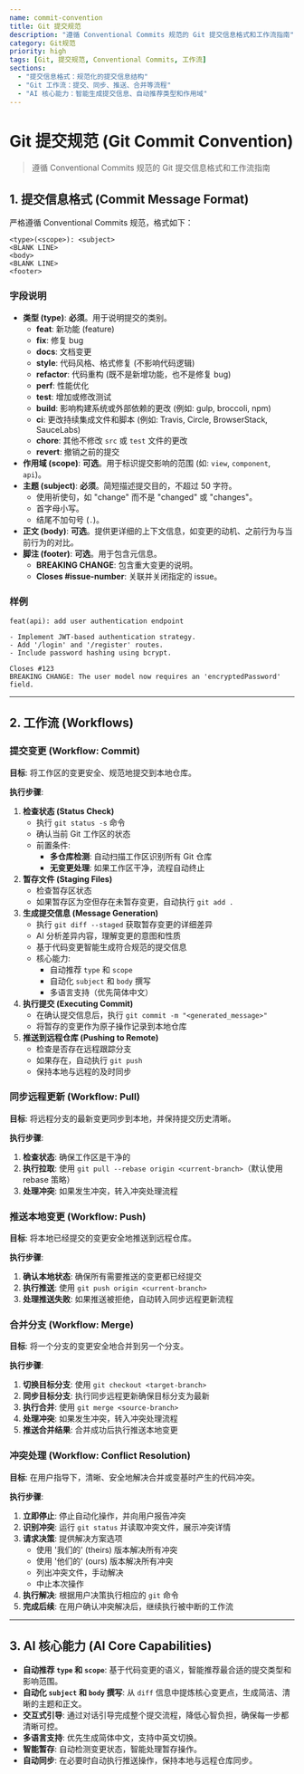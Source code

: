 ```yaml
---
name: commit-convention
title: Git 提交规范
description: "遵循 Conventional Commits 规范的 Git 提交信息格式和工作流指南"
category: Git规范
priority: high
tags: [Git, 提交规范, Conventional Commits, 工作流]
sections:
  - "提交信息格式：规范化的提交信息结构"
  - "Git 工作流：提交、同步、推送、合并等流程"
  - "AI 核心能力：智能生成提交信息、自动推荐类型和作用域"
---
```


# Git 提交规范 (Git Commit Convention)

> 遵循 Conventional Commits 规范的 Git 提交信息格式和工作流指南

## 1. 提交信息格式 (Commit Message Format)

严格遵循 Conventional Commits 规范，格式如下：

```
<type>(<scope>): <subject>
<BLANK LINE>
<body>
<BLANK LINE>
<footer>
```

### 字段说明

- **类型 (type)**: **必须**。用于说明提交的类别。
  - **feat**: 新功能 (feature)
  - **fix**: 修复 bug
  - **docs**: 文档变更
  - **style**: 代码风格、格式修复 (不影响代码逻辑)
  - **refactor**: 代码重构 (既不是新增功能，也不是修复 bug)
  - **perf**: 性能优化
  - **test**: 增加或修改测试
  - **build**: 影响构建系统或外部依赖的更改 (例如: gulp, broccoli, npm)
  - **ci**: 更改持续集成文件和脚本 (例如: Travis, Circle, BrowserStack, SauceLabs)
  - **chore**: 其他不修改 `src` 或 `test` 文件的更改
  - **revert**: 撤销之前的提交
- **作用域 (scope)**: **可选**。用于标识提交影响的范围 (如: `view`, `component`, `api`)。
- **主题 (subject)**: **必须**。简短描述提交目的，不超过 50 字符。
  - 使用祈使句，如 "change" 而不是 "changed" 或 "changes"。
  - 首字母小写。
  - 结尾不加句号 (`.`)。
- **正文 (body)**: **可选**。提供更详细的上下文信息，如变更的动机、之前行为与当前行为的对比。
- **脚注 (footer)**: **可选**。用于包含元信息。
  - **BREAKING CHANGE**: 包含重大变更的说明。
  - **Closes #issue-number**: 关联并关闭指定的 issue。

### 样例

```
feat(api): add user authentication endpoint

- Implement JWT-based authentication strategy.
- Add '/login' and '/register' routes.
- Include password hashing using bcrypt.

Closes #123
BREAKING CHANGE: The user model now requires an 'encryptedPassword' field.
```

---

## 2. 工作流 (Workflows)

### 提交变更 (Workflow: Commit)

**目标**: 将工作区的变更安全、规范地提交到本地仓库。

**执行步骤**:

1. **检查状态 (Status Check)**
   - 执行 `git status -s` 命令
   - 确认当前 Git 工作区的状态
   - 前置条件:
     - **多仓库检测**: 自动扫描工作区识别所有 Git 仓库
     - **无变更处理**: 如果工作区干净，流程自动终止
2. **暂存文件 (Staging Files)**
   - 检查暂存区状态
   - 如果暂存区为空但存在未暂存变更，自动执行 `git add .`
3. **生成提交信息 (Message Generation)**
   - 执行 `git diff --staged` 获取暂存变更的详细差异
   - AI 分析差异内容，理解变更的意图和性质
   - 基于代码变更智能生成符合规范的提交信息
   - 核心能力:
     - 自动推荐 `type` 和 `scope`
     - 自动化 `subject` 和 `body` 撰写
     - 多语言支持（优先简体中文）
4. **执行提交 (Executing Commit)**
   - 在确认提交信息后，执行 `git commit -m "<generated_message>"`
   - 将暂存的变更作为原子操作记录到本地仓库
5. **推送到远程仓库 (Pushing to Remote)**
   - 检查是否存在远程跟踪分支
   - 如果存在，自动执行 `git push`
   - 保持本地与远程的及时同步

### 同步远程更新 (Workflow: Pull)

**目标**: 将远程分支的最新变更同步到本地，并保持提交历史清晰。

**执行步骤**:

1. **检查状态**: 确保工作区是干净的
2. **执行拉取**: 使用 `git pull --rebase origin <current-branch>`（默认使用 rebase 策略）
3. **处理冲突**: 如果发生冲突，转入冲突处理流程

### 推送本地变更 (Workflow: Push)

**目标**: 将本地已经提交的变更安全地推送到远程仓库。

**执行步骤**:

1. **确认本地状态**: 确保所有需要推送的变更都已经提交
2. **执行推送**: 使用 `git push origin <current-branch>`
3. **处理推送失败**: 如果推送被拒绝，自动转入同步远程更新流程

### 合并分支 (Workflow: Merge)

**目标**: 将一个分支的变更安全地合并到另一个分支。

**执行步骤**:

1. **切换目标分支**: 使用 `git checkout <target-branch>`
2. **同步目标分支**: 执行同步远程更新确保目标分支为最新
3. **执行合并**: 使用 `git merge <source-branch>`
4. **处理冲突**: 如果发生冲突，转入冲突处理流程
5. **推送合并结果**: 合并成功后执行推送本地变更

### 冲突处理 (Workflow: Conflict Resolution)

**目标**: 在用户指导下，清晰、安全地解决合并或变基时产生的代码冲突。

**执行步骤**:

1. **立即停止**: 停止自动化操作，并向用户报告冲突
2. **识别冲突**: 运行 `git status` 并读取冲突文件，展示冲突详情
3. **请求决策**: 提供解决方案选项
   - 使用 '我们的' (theirs) 版本解决所有冲突
   - 使用 '他们的' (ours) 版本解决所有冲突
   - 列出冲突文件，手动解决
   - 中止本次操作
4. **执行解决**: 根据用户决策执行相应的 `git` 命令
5. **完成后续**: 在用户确认冲突解决后，继续执行被中断的工作流

---

## 3. AI 核心能力 (AI Core Capabilities)

- **自动推荐 `type` 和 `scope`**: 基于代码变更的语义，智能推荐最合适的提交类型和影响范围。
- **自动化 `subject` 和 `body` 撰写**: 从 `diff` 信息中提炼核心变更点，生成简洁、清晰的主题和正文。
- **交互式引导**: 通过对话引导完成整个提交流程，降低心智负担，确保每一步都清晰可控。
- **多语言支持**: 优先生成简体中文，支持中英文切换。
- **智能暂存**: 自动检测变更状态，智能处理暂存操作。
- **自动同步**: 在必要时自动执行推送操作，保持本地与远程仓库同步。
